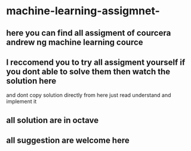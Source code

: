 # machine-learning-assigmnet-
## here you can find all assigment of courcera andrew ng machine learning cource 
## I reccomend you to try all assigment yourself if you dont able to solve them then watch the solution here 
and dont copy solution directly from here just read understand and implement it 
## all solution are in octave 
## all suggestion are welcome here 
